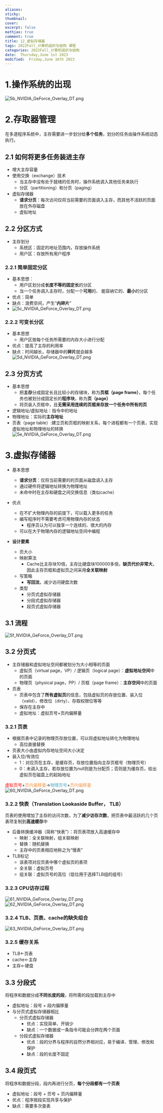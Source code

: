 ```yaml
---
aliases: 
sticky:
thumbnail:
cover: 
excerpt: false
mathjax: true
comment: true
title: 12_虚拟存储器
tags: 2022Fall_计算机组织与结构 课程
categories: 2022Fall_计算机组织与结构
date:  Thursday,June 1st 2023
modified:  Friday,June 16th 2023
---
```


# 1.操作系统的出现

![5b_NVIDIA_GeForce_Overlay_DT.png](https://chillcharlie-img.oss-cn-hangzhou.aliyuncs.com/imgae/2023/01/31/6d3406bb2a970a4dce05bb9036e66ce1_5b_NVIDIA_GeForce_Overlay_DT.png)

# 2.存取器管理

在多道程序系统中，主存需要进一步划分给**多个任务**，划分的任务由操作系统动态执行。

## 2.1 如何将更多任务装进主存

- 增大主存容量
- 使用交换（exchange）技术
	- 当主存中没有处于就绪的任务时，操作系统调入其他任务来执行
	- 分区（partitioning）和分页（paging）
- 虚拟存储器
	- **请求分页**：每次访问仅将当前需要的页面调入主存，而其他不活跃的页面放在外存磁盘
	- 虚拟地址

## 2.2 分区方式

- 主存划分
	- 系统区：固定的地址范围内，存放操作系统
	- 用户区：存放所有用户程序

### 2.2.1 简单固定分区

- 基本思想：
	- 用户区划分成**长度不等的固定长**的分区
	- 当一个任务调入主存时，分配一个**可用**的、 能容纳它的、**最小**的分区
- 优点：简单
- 缺点：浪费空间，产生“**内碎片**”
- ![5c_NVIDIA_GeForce_Overlay_DT.png](https://chillcharlie-img.oss-cn-hangzhou.aliyuncs.com/imgae/2023/01/31/17583f0623a3d0b59911835f22715509_5c_NVIDIA_GeForce_Overlay_DT.png)

### 2.2.2 可变长分区

- 基本思想
	- 用户区按每个任务所需要的内存大小进行分配
- 优点：提高了主存的利用率
- 缺点：时间越长，存储器中的**碎片**就会越多![5d_NVIDIA_GeForce_Overlay_DT.png](https://chillcharlie-img.oss-cn-hangzhou.aliyuncs.com/imgae/2023/01/31/0619006da4805046e4a5bd63e162b6c6_5d_NVIDIA_GeForce_Overlay_DT.png)

## 2.3 分页方式

- 基本思想
	- 把**主存**分成固定长且比较小的存储块，称为**页框（page frame）**，每个任务也被划分成固定长的**程序块**，称为**页（page）**
	- 将页装入页框中，且**无需采用连续的页框来存放一个任务中所有的页**
- 逻辑地址/虚拟地址：指令中的地址
- 物理地址：实际的**主存地址**
- 页表（page table）:建立页和页框的映射关系，每个进程都有一个页表，实现虚拟地址和物理地址的转换  
![5e_NVIDIA_GeForce_Overlay_DT.png](https://chillcharlie-img.oss-cn-hangzhou.aliyuncs.com/imgae/2023/01/31/73031fda94faa13ea99841808700ec22_73031fda94faa13ea99841808700ec22_5e_NVIDIA_GeForce_Overlay_DT.png)

# 3.虚拟存储器

- 基本思想
	- **请求分页**：仅将当前需要的的页面从磁盘调入主存
	- 通过硬件将逻辑地址转换为物理地址
	- 未命中时在主存和硬盘之间交换信息（类似cache）
- 优点
	- 在不扩大物理内存的前提下，可以载入更多的任务
	- 编写程序时不需要考虑可用物理内存的状态
		- 程序员认为可以独享一个连续的、很大的内存
	- 可以在大于物理内存的逻辑地址空间中编程

- **设计要素**
	- 页大小
	- 映射算法
		- Cache比主存块10倍，主存比硬盘块100000多倍，**缺页代价非常大**，因此主存页框和虚拟页之间采用**全关联映射**
	- 写策略
		- **写回法**，减少访问硬盘次数
	- 类型
		- 分页式虚拟存储器
		- 分段式虚拟存储器
		- 段页式虚拟存储器

## 3.1 流程

![5f_NVIDIA_GeForce_Overlay_DT.png](https://chillcharlie-img.oss-cn-hangzhou.aliyuncs.com/imgae/2023/01/31/ccab8fbb228724bd01085ee263452bfe_5f_NVIDIA_GeForce_Overlay_DT.png)

## 3.2 分页式

- 主存储器和虚拟地址空间都被划分为大小相等的页面
	- 虚拟页（virtual page，VP）/ 逻辑页（logical page）：**虚拟地址空间**中的页面
	- 物理页（physical page，PP）/ 页框（page frame）：**主存空间**中的页面
- 页表
	- 页表中包含了**所有虚拟页**的信息，包括虚拟页的存放位置、装入位（valid）、修改位（dirty）、存取权限位等等
	- 保存在主存中
	- 虚拟地址：虚拟页号+页内偏移量

### 3.2.1 页表

- 根据页表中记录的物理页存放位置，可以将虚拟地址转化为物理地址
	- 高位直接替换
- 页表大小由虚拟内存地址空间大小决定
- 装入位/有效位
	- 1：对应页在主存，是缓存页，存放位置指向主存页框号（物理页号）
	- 0：未调入主存，若存放位置为null则是为分配页；否则是为缓存页，给出虚拟页在磁盘上的起始地址

<font color="#ff0000">虚拟页号</font>+<font color="#f79646">页内偏移量</font>-><font color="#4bacc6">物理页号</font>+<font color="#f79646">页内偏移量</font>  
![60_NVIDIA_GeForce_Overlay_DT.png](https://chillcharlie-img.oss-cn-hangzhou.aliyuncs.com/imgae/2023/01/31/52e6d25b19098e8682fb825f9c188f20_60_NVIDIA_GeForce_Overlay_DT.png)

### 3.2.2 快表（Translation Lookaside Buffer， TLB）

页表的使用增加了主存的访问次数，为了**减少访存次数**，把页表中最活跃的几个页表项复制到**高速缓存**中

- 后备转换缓冲器（简称“快表”）：将页表项放入高速缓存中
	- 映射：全关联映射，组关联映射
	- 替换：随机替换
	- 主存中的页表相应地称之为“慢表”
- TLB标记
	- 该表项对应页表中哪个虚拟页的表项
	- 全关联：虚拟页号
	- 组关联：虚拟页号的高位（低位用于选择TLB组的组号）

### 3.2.3 CPU访存过程

![61_NVIDIA_GeForce_Overlay_DT.png](https://chillcharlie-img.oss-cn-hangzhou.aliyuncs.com/imgae/2023/01/31/d2f860ed41f335178208d7c2e8dff11b_61_NVIDIA_GeForce_Overlay_DT.png)  
![62_NVIDIA_GeForce_Overlay_DT.png](https://chillcharlie-img.oss-cn-hangzhou.aliyuncs.com/imgae/2023/01/31/c7705c8b487da9c22ff5f500efd4d7f4_62_NVIDIA_GeForce_Overlay_DT.png)

### 3.2.4 TLB、页表、cache的缺失组合

![63_NVIDIA_GeForce_Overlay_DT.png](https://chillcharlie-img.oss-cn-hangzhou.aliyuncs.com/imgae/2023/01/31/0131beb6267258138204707408b125bf_63_NVIDIA_GeForce_Overlay_DT.png)

### 3.2.5 缓存关系

- TLB<-页表
- cache<-主存
- 主存<-硬盘

## 3.3 分段式

将程序和数据分成**不同长度的段**，将所需的段加载到主存中

- 虚拟地址：段号 + 段内偏移量
- 与分页式虚拟存储器相比
	- 分页式虚拟存储器
		- 优点：实现简单、开销少
		- 缺点：一个数据或一条指令可能会分跨在两个页面
	- 分段式虚拟存储器
		- 优点：段的分界与程序的自然分界相对应，易于编译、管理、修改和保护
		- 缺点：段的长度不固定

## 3.4 段页式

将程序和数据分段，段内再进行分页，**每个分段都有一个页表**

- 虚拟地址：段号 + 页号 + 页内偏移量
- 优点：程序按段实现共享与保护
- 缺点：需要多次查表